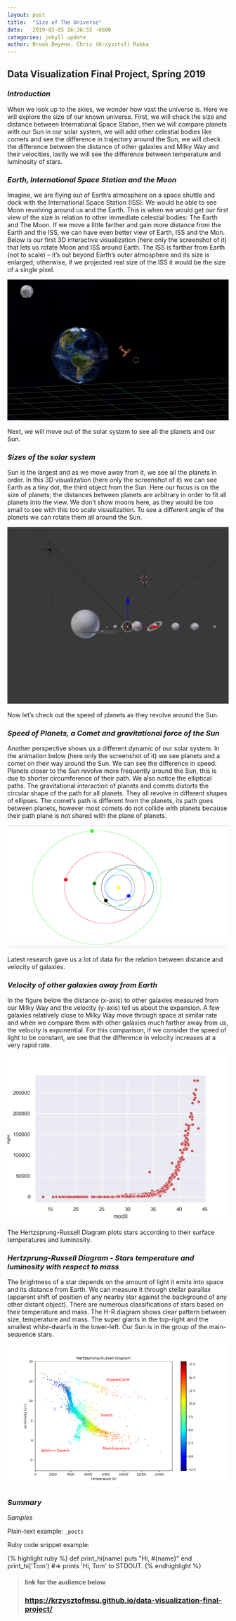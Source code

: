 ```yaml
---
layout: post
title:  "Size of The Universe"
date:   2019-05-05 16:36:55 -0600
categories: jekyll update
author: Brook Beyene, Chris (Krzysztof) Rabka
---
```

## Data Visualization Final Project, Spring 2019

### *Introduction*
When we look up to the skies, we wonder how vast the universe is.
Here we will explore the size of our known universe. First, we will check the size and distance between International Space Station, then we will compare planets with our Sun in our solar system, we will add other celestial bodies like comets and see the difference in trajectory around the Sun, we will check the difference between the distance of other galaxies and Milky Way and their velocities, lastly we will see the difference between temperature and luminosity of stars.

### *Earth, International Space Station and the Moon*
Imagine, we are flying out of Earth’s atmosphere on a space shuttle and dock with the International Space Station (ISS). We would be able to see Moon revolving around us and the Earth. This is when we would get our first view of the size in relation to other immediate celestial bodies: The Earth and The Moon. If we move a little farther and gain more distance from the Earth and the ISS, we can have even better view of Earth, ISS and the Mon. Below is our first 3D interactive visualization (here only the screenshot of it) that lets us rotate Moon and ISS around Earth. The ISS is farther from Earth (not to scale) – it’s out beyond Earth’s outer atmosphere and its size is enlarged; otherwise, if we projected real size of the ISS it would be the size of a single pixel.

![](https://github.com/krzysztofMSU/data-visualization-final-project/blob/gh-pages/_assets/_images/earth_moon_iss.png?raw=true)

Next, we will move out of the solar system to see all the planets and our Sun.

### *Sizes of the solar system*

Sun is the largest and as we move away from it, we see all the planets in order. In this 3D visualization (here only the screenshot of it) we can see Earth as a tiny dot, the third object from the Sun. Here our focus is on the size of planets; the distances between planets are arbitrary in order to fit all planets into the view. We don’t show moons here, as they would be too small to see with this too scale visualization. To see a different angle of the planets we can rotate them all around the Sun.

![](https://github.com/krzysztofMSU/data-visualization-final-project/blob/gh-pages/_assets/_images/size_solar_system.png?raw=true)

Now let’s check out the speed of planets as they revolve around the Sun.

### *Speed of Planets, a Comet and gravitational force of the Sun*

Another perspective shows us a different dynamic of our solar system. In the animation below (here only the screenshot of it) we see planets and a comet on their way around the Sun. We can see the difference in speed. Planets closer to the Sun revolve more frequently around the Sun, this is due to shorter circumference of their path. We also notice the elliptical paths. The gravitational interaction of planets and comets distorts the circular shape of the path for all planets. They all revolve in different shapes of ellipses. The comet’s path is different from the planets, its path goes between planets, however most comets do not collide with planets because their path plane is not shared with the plane of planets.

![](https://github.com/krzysztofMSU/data-visualization-final-project/blob/gh-pages/_assets/_images/palents_comets.png?raw=true)

Latest research gave us a lot of data for the relation between distance and velocity of galaxies.

### *Velocity of other galaxies away from Earth*

In the figure below the distance (x-axis) to other galaxies measured from our Milky Way and the velocity (y-axis) tell us about the expansion. A few galaxies relatively close to Milky Way move through space at similar rate and when we compare them with other galaxies much farther away from us, the velocity is exponential. For this comparison, if we consider the speed of light to be constant, we see that the difference in velocity increases at a very rapid rate.

![](https://github.com/krzysztofMSU/data-visualization-final-project/blob/gh-pages/_assets/_images/distance_velocity.png?raw=true)

The Hertzsprung-Russell Diagram plots stars according to their surface temperatures and luminosity.

### *Hertzprung-Russell Diagram - Stars temperature and luminosity with respect to mass*

The brightness of a star depends on the amount of light it emits into space and its distance from Earth. We can measure it through stellar parallax (apparent shift of position of any nearby star against the background of any other distant object). There are numerous classifications of stars based on their temperature and mass. The H-R diagram shows clear pattern between size, temperature and mass. The super giants in the top-right and the smallest white-dwarfs in the lower-left. Our Sun is in the group of the main-sequence stars.

![](https://github.com/krzysztofMSU/data-visualization-final-project/blob/gh-pages/_assets/_images/H_R_Diagram.png?raw=true)

### *Summary*

*Samples*

Plain-text example: `_posts`

Ruby code snippet example:

{% highlight ruby %}
def print_hi(name)
  puts "Hi, #{name}"
end
print_hi('Tom')
#=> prints 'Hi, Tom' to STDOUT.
{% endhighlight %}

>
>#### link for the audience below
>### <https://krzysztofmsu.github.io/data-visualization-final-project/>
>
